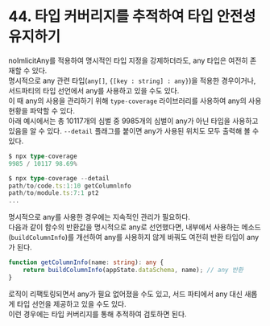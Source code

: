 # 44. 타입 커버리지를 추적하여 타입 안전성 유지하기

noImlicitAny를 적용하여 명시적인 타입 지정을 강제하더라도, any 타입은 여전히 존재할 수 있다.  
명시적으로 any 관련 타입(`any[]`, `{[key : string] : any}`)을 적용한 경우이거나, 서드파티의 타입 선언에서 any를 사용하고 있을 수도 있다.  
이 때 any의 사용을 관리하기 위해 `type-coverage` 라이브러리를 사용하여 any의 사용 현황을 파악할 수 있다.  
아래 예시에서는 총 10117개의 심벌 중 9985개의 심벌이 any가 아닌 타입을 사용하고 있음을 알 수 있다.
`--detail` 플래그를 붙이면 any가 사용된 위치도 모두 출력해 볼 수 있다.

```ts
$ npx type-coverage
9985 / 10117 98.69%

$ npx type-coverage --detail
path/to/code.ts:1:10 getColumnlnfo
path/to/module.ts:7:1 pt2
...
```

명시적으로 any를 사용한 경우에는 지속적인 관리가 필요하다.  
다음과 같이 함수의 반환값을 명시적으로 any로 선언했다면, 내부에서 사용하는 메소드(`buildColumnInfo`)를 개선하여 any를 사용하지 않게 바꿔도 여전히 반환 타입이 any가 된다.

```ts
function getColumnInfo(name: string): any {
    return buildColumnInfo(appState.dataSchema, name); // any 반환
}
```
 
로직이 리팩토링되면서 any가 필요 없어졌을 수도 있고, 서드 파티에서 any 대신 새롭게 타입 선언을 제공하고 있을 수도 있다.  
이런 경우에는 타입 커버리지를 통해 추적하여 검토하면 된다.
